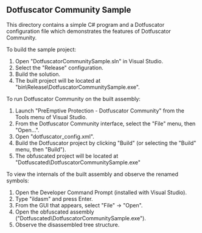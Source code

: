Dotfuscator Community Sample
------------------------------------

This directory contains a simple C# program and a Dotfuscator configuration file
which demonstrates the features of Dotfuscator Community.

To build the sample project:

1. Open "DotfuscatorCommunitySample.sln" in Visual Studio.
2. Select the "Release" configuration.
3. Build the solution.
4. The built project will be located at "bin\Release\DotfuscatorCommunitySample.exe".

To run Dotfuscator Community on the built assembly:

1. Launch "PreEmptive Protection - Dotfuscator Community" from the Tools menu of Visual Studio.
2. From the Dotfuscator Community interface, select the "File" menu, then "Open...".
3. Open "dotfuscator_config.xml".
4. Build the Dotfuscator project by clicking "Build" (or selecting the "Build" menu, then "Build").
5. The obfuscated project will be located at "Dotfuscated\DotfuscatorCommunitySample.exe"

To view the internals of the built assembly and observe the renamed symbols:

1. Open the Developer Command Prompt (installed with Visual Studio).
2. Type "ildasm" and press Enter.
3. From the GUI that appears, select "File" -> "Open".
4. Open the obfuscated assembly ("Dotfuscated\DotfuscatorCommunitySample.exe").
5. Observe the disassembled tree structure.